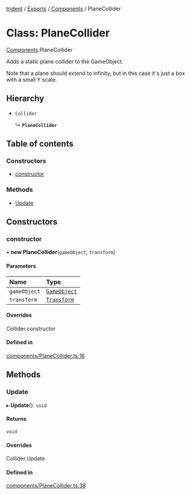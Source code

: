 [trident](../README.md) / [Exports](../modules.md) / [Components](../modules/Components.md) / PlaneCollider

# Class: PlaneCollider

[Components](../modules/Components.md).PlaneCollider

Adds a static plane collider to the GameObject.

Note that a plane should extend to infinity, but in this case it's just a box with a small Y scale.

## Hierarchy

- `Collider`

  ↳ **`PlaneCollider`**

## Table of contents

### Constructors

- [constructor](Components.PlaneCollider.md#constructor)

### Methods

- [Update](Components.PlaneCollider.md#update)

## Constructors

### constructor

• **new PlaneCollider**(`gameObject`, `transform`)

#### Parameters

| Name | Type |
| :------ | :------ |
| `gameObject` | [`GameObject`](GameObject.md) |
| `transform` | [`Transform`](Components.Transform.md) |

#### Overrides

Collider.constructor

#### Defined in

[components/PlaneCollider.ts:18](https://github.com/AIFanatic/Trident/blob/456b6ba/src/components/PlaneCollider.ts#L18)

## Methods

### Update

▸ **Update**(): `void`

#### Returns

`void`

#### Overrides

Collider.Update

#### Defined in

[components/PlaneCollider.ts:38](https://github.com/AIFanatic/Trident/blob/456b6ba/src/components/PlaneCollider.ts#L38)
